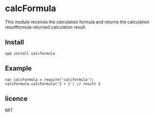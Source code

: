 # calcFormula

This module receives the calculation formula and returns the calculation resultformula returned calculation result.

## Install

```
npm install calcformula
```

## Example

```
var calcFormula = require('calcformula');
calcFormula.calcFormula('2 + 1') // result 3
```

## licence

MIT

